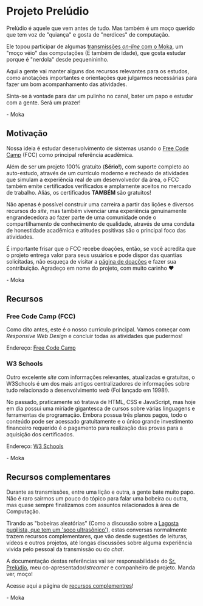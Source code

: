 # Projeto Prelúdio

Prelúdio é aquele que vem antes de tudo. Mas também é um moço querido que tem voz de "quiança" e gosta de "nerdices" de computação.

Ele topou participar de algumas [transmissões _on-line_ com o Moka](https://twitch.tv/MokaTechPlays), um "moço véio" das computações (E também de idade), que gosta estudar porque é "nerdola" desde pequenininho.

Aqui a gente vai manter alguns dos recursos relevantes para os estudos, como anotações importantes e orientações que julgarmos necessárias para fazer um bom acompanhamento das atividades.

Sinta-se à vontade para dar um pulinho no canal, bater um papo e estudar com a gente. Será um prazer!

\- Moka

## Motivação

Nossa ideia é estudar desenvolvimento de sistemas usando o [Free Code Camp](https://freecodecamp.org) (FCC) como principal referência acadêmica.

Além de ser um projeto 100% gratuito (**Sério!**), com suporte completo ao auto-estudo, através de um currículo moderno e recheado de atividades que simulam a experiência real de um desenvolvedor da área, o FCC também emite certificados verificados e amplamente aceitos no mercado de trabalho. Aliás, os certificados **TAMBÉM** são gratuitos!

Não apenas é possível construir uma carreira a partir das lições e diversos recursos do _site_, mas também vivenciar uma experiência genuinamente engrandecedora ao fazer parte de uma comunidade onde o compartilhamento de conhecimento de qualidade, através de uma conduta de honestidade acadêmica e atitudes positivas são o principal foco das atividades.

É importante frisar que o FCC recebe doações, então, se você acredita que o projeto entrega valor para seus usuários e pode dispor das quantias solicitadas, não esqueça de visitar a [página de doações](https://www.freecodecamp.org/donate/) e fazer sua contribuição. Agradeço em nome do projeto, com muito carinho :heart:

\- Moka

## Recursos

### Free Code Camp (FCC)

Como dito antes, este é o nosso currículo principal. Vamos começar com _Responsive Web Design_ e concluir todas as atividades que pudermos!

Endereço: [Free Code Camp](https://freecodecamp.org)

### W3 Schools

Outro excelente _site_ com informações relevantes, atualizadas e gratuitas, o W3Schools é um dos mais antigos centralizadores de informações sobre tudo relacionado a desenvolvimento _web_ (Foi lançado em 1998!).

No passado, praticamente só tratava de HTML, CSS e JavaScript, mas hoje em dia possui uma miríade gigantesca de cursos sobre várias linguagens e ferramentas de programação. Embora possua três planos pagos, todo o conteúdo pode ser acessado gratuitamente e o único grande investimento financeiro requerido é o pagamento para realização das provas para a aquisição dos certificados.

Endereço: [W3 Schools](https://www.w3schools.com/)

\- Moka

## Recursos complementares

Durante as transmissões, entre uma lição e outra, a gente bate muito papo. Não é raro sairmos um pouco do tópico para falar uma bobeira ou outra, mas quase sempre finalizamos com assuntos relacionados à área de Computação.

Tirando as "bobeiras aleatórias" (Como a discussão sobre a [Lagosta pugilista, que tem um 'soco ultrasônico'](https://goodandgreenguides.com/boxing-lobster-or-rainbow-lobster-caracteristics-and-scientific-name)), estas conversas normalmente trazem recursos complementares, que vão desde sugestões de leituras, vídeos e outros projetos, até longas discussões sobre alguma experiência vivida pelo pessoal da transmissão ou do _chat_.

A documentação destas referências vai ser responsabilidade do [Sr. Prelúdio](https://github.com/SeuAilton), meu co-apresentador/_streamer_ e companheiro de projeto. Manda ver, moço!

Acesse aqui a página de [recursos complementres](recursosComplementares.md)!

\- Moka
